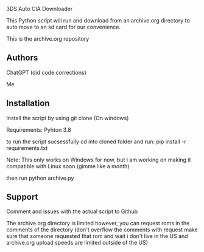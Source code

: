 
3DS Auto CIA Downloader

This Python script will run and download from an archive.org directory to auto move to an sd card for our convenience. 

This is the archive.org repository


## Authors

ChatGPT (did code corrections)

Me

## Installation

Install the script by using git clone (On windows)

Requirements:
Pyhton 3.8

to run the script sucsessfully cd into cloned folder and run:
 pip install -r requirements.txt    


Note: This only works on Windows for now, but i am working on making it compatible with Linux soon (gimme like a month)

then run 
python archive.py
## Support

Comment and issues with the actual script to Github

The archive.org directory is limited however, you can request roms in the comments of the directory (don't overflow the comments with request make sure that someone requested that rom and wait i don't live in the US and archive.org upload speeds are limited outside of the US)
